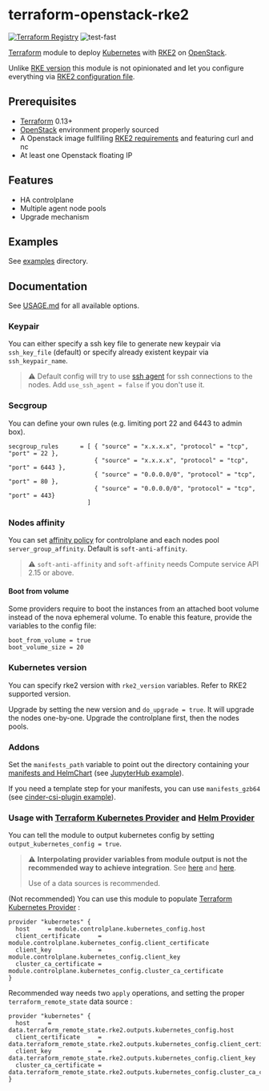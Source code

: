 # terraform-openstack-rke2
[![Terraform Registry](https://img.shields.io/badge/terraform-registry-blue.svg)](https://registry.terraform.io/modules/remche/rke2/openstack) ![test-fast](https://github.com/remche/terraform-openstack-rke2/actions/workflows/test-fast.yaml/badge.svg)

[Terraform](https://www.terraform.io/) module to deploy [Kubernetes](https://kubernetes.io) with [RKE2](https://docs.rke2.io/) on [OpenStack](https://www.openstack.org/).

Unlike [RKE version](https://github.com/remche/terraform-openstack-rke) this module is not opinionated and let you configure everything via [RKE2 configuration file](https://docs.rke2.io/install/install_options/install_options/#configuring-rke2-server-nodes).

## Prerequisites

- [Terraform](https://www.terraform.io/) 0.13+
- [OpenStack](https://docs.openstack.org/zh_CN/user-guide/common/cli-set-environment-variables-using-openstack-rc.html) environment properly sourced
- A Openstack image fullfiling [RKE2 requirements](https://docs.rke2.io/install/requirements/) and featuring curl and nc
- At least one Openstack floating IP

## Features

- HA controlplane
- Multiple agent node pools
- Upgrade mechanism

## Examples

See [examples](./examples) directory.


## Documentation

See [USAGE.md](USAGE.md) for all available options.

### Keypair

You can either specify a ssh key file to generate new keypair via `ssh_key_file` (default) or specify already existent keypair via `ssh_keypair_name`.

> :warning: Default config will try to use  [ssh agent](https://linux.die.net/man/1/ssh-agent) for ssh connections to the nodes. Add `use_ssh_agent = false` if you don't use it.

### Secgroup

You can define your own rules (e.g. limiting port 22 and 6443 to admin box).

```hcl
secgroup_rules      = [ { "source" = "x.x.x.x", "protocol" = "tcp", "port" = 22 },
                        { "source" = "x.x.x.x", "protocol" = "tcp", "port" = 6443 },
                        { "source" = "0.0.0.0/0", "protocol" = "tcp", "port" = 80 },
                        { "source" = "0.0.0.0/0", "protocol" = "tcp", "port" = 443}
                      ]
```

### Nodes affinity

You can set [affinity policy](https://www.terraform.io/docs/providers/openstack/r/compute_servergroup_v2.html#policies) for controlplane and each nodes pool `server_group_affinity`. Default is `soft-anti-affinity`.

> :warning: `soft-anti-affinity` and `soft-affinity` needs Compute service API 2.15 or above.

#### Boot from volume

Some providers require to boot the instances from an attached boot volume instead of the nova ephemeral volume.
To enable this feature, provide the variables to the config file:

```hcl
boot_from_volume = true
boot_volume_size = 20

```

### Kubernetes version

You can specify rke2 version with `rke2_version` variables. Refer to RKE2 supported version.

Upgrade by setting the new version and `do_upgrade = true`. It will upgrade the nodes one-by-one. Upgrade the controlplane first, then the nodes pools.

### Addons

Set the `manifests_path` variable to point out the directory containing your [manifests and HelmChart](https://docs.rke2.io/helm.html#automatically-deploying-manifests-and-helm-charts) (see [JupyterHub example](./examples/jupyterhub/)).

If you need a template step for your manifests, you can use `manifests_gzb64` (see [cinder-csi-plugin example](./examples/cinder-csi-plugin)).

### Usage with [Terraform Kubernetes Provider](https://www.terraform.io/docs/providers/kubernetes/index.html) and [Helm Provider](https://www.terraform.io/docs/providers/helm/index.html)

You can tell the module to output kubernetes config by setting `output_kubernetes_config = true`.

> :warning: **Interpolating provider variables from module output is not the recommended way to achieve integration**. See [here](https://www.terraform.io/docs/providers/kubernetes/index.html) and [here](https://www.terraform.io/docs/configuration/providers.html#provider-configuration).
>
> Use of a data sources is recommended.

(Not recommended) You can use this module to populate [Terraform Kubernetes Provider](https://www.terraform.io/docs/providers/kubernetes/index.html) :

```hcl
provider "kubernetes" {
  host     = module.controlplane.kubernetes_config.host
  client_certificate     = module.controlplane.kubernetes_config.client_certificate
  client_key             = module.controlplane.kubernetes_config.client_key
  cluster_ca_certificate = module.controlplane.kubernetes_config.cluster_ca_certificate
}
```

Recommended way needs two `apply` operations, and setting the proper `terraform_remote_state` data source :

```hcl
provider "kubernetes" {
  host     = data.terraform_remote_state.rke2.outputs.kubernetes_config.host
  client_certificate     = data.terraform_remote_state.rke2.outputs.kubernetes_config.client_certificate
  client_key             = data.terraform_remote_state.rke2.outputs.kubernetes_config.client_key
  cluster_ca_certificate = data.terraform_remote_state.rke2.outputs.kubernetes_config.cluster_ca_certificate
}
